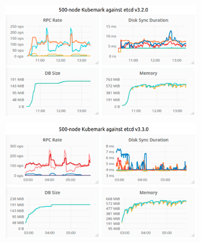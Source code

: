 

![v3.2.0-kubemark-500-node](./v3.2.0-kubemark-500-node.png)

![v3.3.0-kubemark-500-node](./v3.3.0-kubemark-500-node.png)


